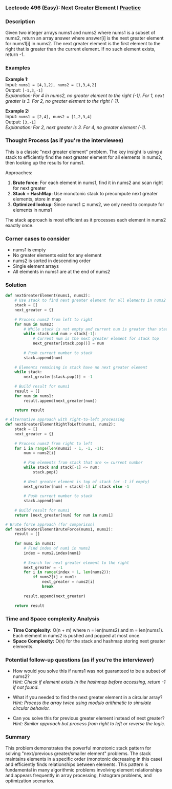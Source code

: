 ### Leetcode 496 (Easy): Next Greater Element I [Practice](https://leetcode.com/problems/next-greater-element-i)

### Description  
Given two integer arrays nums1 and nums2 where nums1 is a subset of nums2, return an array answer where answer[i] is the next greater element for nums1[i] in nums2. The next greater element is the first element to the right that is greater than the current element. If no such element exists, return -1.

### Examples  

**Example 1:**  
Input: `nums1 = [4,1,2], nums2 = [1,3,4,2]`  
Output: `[-1,3,-1]`  
*Explanation: For 4 in nums2, no greater element to the right (-1). For 1, next greater is 3. For 2, no greater element to the right (-1).*

**Example 2:**  
Input: `nums1 = [2,4], nums2 = [1,2,3,4]`  
Output: `[3,-1]`  
*Explanation: For 2, next greater is 3. For 4, no greater element (-1).*

### Thought Process (as if you're the interviewee)  
This is a classic "next greater element" problem. The key insight is using a stack to efficiently find the next greater element for all elements in nums2, then looking up the results for nums1.

Approaches:
1. **Brute force**: For each element in nums1, find it in nums2 and scan right for next greater
2. **Stack + HashMap**: Use monotonic stack to precompute next greater elements, store in map
3. **Optimized lookup**: Since nums1 ⊆ nums2, we only need to compute for elements in nums1

The stack approach is most efficient as it processes each element in nums2 exactly once.

### Corner cases to consider  
- nums1 is empty
- No greater elements exist for any element
- nums2 is sorted in descending order
- Single element arrays
- All elements in nums1 are at the end of nums2

### Solution

```python
def nextGreaterElement(nums1, nums2):
    # Use stack to find next greater element for all elements in nums2
    stack = []
    next_greater = {}
    
    # Process nums2 from left to right
    for num in nums2:
        # While stack is not empty and current num is greater than stack top
        while stack and num > stack[-1]:
            # Current num is the next greater element for stack top
            next_greater[stack.pop()] = num
        
        # Push current number to stack
        stack.append(num)
    
    # Elements remaining in stack have no next greater element
    while stack:
        next_greater[stack.pop()] = -1
    
    # Build result for nums1
    result = []
    for num in nums1:
        result.append(next_greater[num])
    
    return result

# Alternative approach with right-to-left processing
def nextGreaterElementRightToLeft(nums1, nums2):
    stack = []
    next_greater = {}
    
    # Process nums2 from right to left
    for i in range(len(nums2) - 1, -1, -1):
        num = nums2[i]
        
        # Pop elements from stack that are <= current number
        while stack and stack[-1] <= num:
            stack.pop()
        
        # Next greater element is top of stack (or -1 if empty)
        next_greater[num] = stack[-1] if stack else -1
        
        # Push current number to stack
        stack.append(num)
    
    # Build result for nums1
    return [next_greater[num] for num in nums1]

# Brute force approach (for comparison)
def nextGreaterElementBruteForce(nums1, nums2):
    result = []
    
    for num1 in nums1:
        # Find index of num1 in nums2
        index = nums2.index(num1)
        
        # Search for next greater element to the right
        next_greater = -1
        for i in range(index + 1, len(nums2)):
            if nums2[i] > num1:
                next_greater = nums2[i]
                break
        
        result.append(next_greater)
    
    return result
```

### Time and Space complexity Analysis  

- **Time Complexity:** O(n + m) where n = len(nums2) and m = len(nums1). Each element in nums2 is pushed and popped at most once.
- **Space Complexity:** O(n) for the stack and hashmap storing next greater elements.

### Potential follow-up questions (as if you're the interviewer)  

- How would you solve this if nums1 was not guaranteed to be a subset of nums2?  
  *Hint: Check if element exists in the hashmap before accessing, return -1 if not found.*

- What if you needed to find the next greater element in a circular array?  
  *Hint: Process the array twice using modulo arithmetic to simulate circular behavior.*

- Can you solve this for previous greater element instead of next greater?  
  *Hint: Similar approach but process from right to left or reverse the logic.*

### Summary
This problem demonstrates the powerful monotonic stack pattern for solving "next/previous greater/smaller element" problems. The stack maintains elements in a specific order (monotonic decreasing in this case) and efficiently finds relationships between elements. This pattern is fundamental in many algorithmic problems involving element relationships and appears frequently in array processing, histogram problems, and optimization scenarios.
